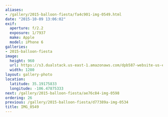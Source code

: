 ```yaml
---
aliases:
- /gallery/2015-balloon-fiesta/fa4c901-img-0549.html
date: "2015-10-09 13:06:02"
exif:
  aperture: f/2.2
  exposure: 1/7937
  make: Apple
  model: iPhone 6
galleries:
- 2015-balloon-fiesta
image:
  height: 960
  url: https://s3.dualstack.us-east-1.amazonaws.com/dpb587-website-us-east-1/asset/gallery/2015-balloon-fiesta/fa4c901-img-0549~1280.jpg
  width: 1280
layout: gallery-photo
location:
  latitude: 35.19175833
  longitude: -106.47875333
next: /gallery/2015-balloon-fiesta/ae76c84-img-0598
ordering: 26
previous: /gallery/2015-balloon-fiesta/d77389a-img-0534
title: IMG_0549
---
```

